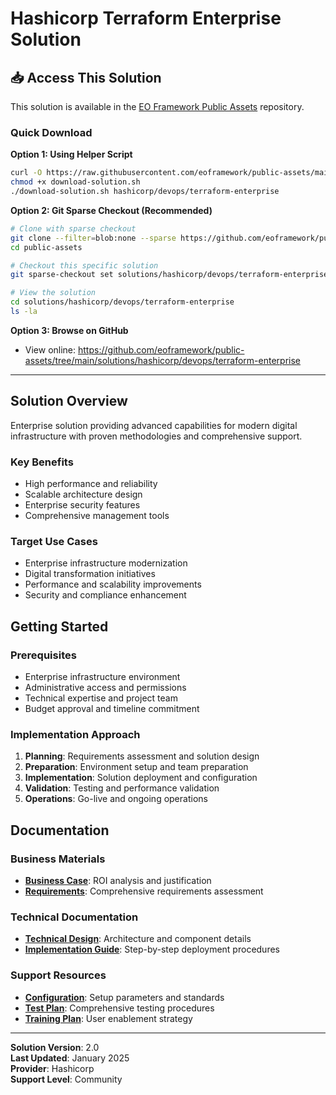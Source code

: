 # Hashicorp Terraform Enterprise Solution
## 📥 Access This Solution

This solution is available in the [EO Framework Public Assets](https://github.com/eoframework/public-assets) repository.

### Quick Download

**Option 1: Using Helper Script**
```bash
curl -O https://raw.githubusercontent.com/eoframework/public-assets/main/download-solution.sh
chmod +x download-solution.sh
./download-solution.sh hashicorp/devops/terraform-enterprise
```

**Option 2: Git Sparse Checkout (Recommended)**
```bash
# Clone with sparse checkout
git clone --filter=blob:none --sparse https://github.com/eoframework/public-assets.git
cd public-assets

# Checkout this specific solution
git sparse-checkout set solutions/hashicorp/devops/terraform-enterprise

# View the solution
cd solutions/hashicorp/devops/terraform-enterprise
ls -la
```

**Option 3: Browse on GitHub**
- View online: https://github.com/eoframework/public-assets/tree/main/solutions/hashicorp/devops/terraform-enterprise

---



## Solution Overview

Enterprise solution providing advanced capabilities for modern digital infrastructure with proven methodologies and comprehensive support.

### Key Benefits
- High performance and reliability
- Scalable architecture design
- Enterprise security features
- Comprehensive management tools

### Target Use Cases
- Enterprise infrastructure modernization
- Digital transformation initiatives
- Performance and scalability improvements
- Security and compliance enhancement

## Getting Started

### Prerequisites
- Enterprise infrastructure environment
- Administrative access and permissions
- Technical expertise and project team
- Budget approval and timeline commitment

### Implementation Approach
1. **Planning**: Requirements assessment and solution design
2. **Preparation**: Environment setup and team preparation
3. **Implementation**: Solution deployment and configuration
4. **Validation**: Testing and performance validation
5. **Operations**: Go-live and ongoing operations

## Documentation

### Business Materials
- **[Business Case](presales/business-case.md)**: ROI analysis and justification
- **[Requirements](presales/requirements-questionnaire.csv)**: Comprehensive requirements assessment

### Technical Documentation  
- **[Technical Design](delivery/detailed-design.md)**: Architecture and component details
- **[Implementation Guide](delivery/implementation-guide.md)**: Step-by-step deployment procedures

### Support Resources
- **[Configuration](delivery/configuration.csv)**: Setup parameters and standards
- **[Test Plan](delivery/test-plan.csv)**: Comprehensive testing procedures
- **[Training Plan](delivery/training-plan.csv)**: User enablement strategy

---

**Solution Version**: 2.0  
**Last Updated**: January 2025  
**Provider**: Hashicorp  
**Support Level**: Community
